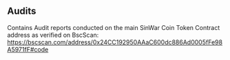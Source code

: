## Audits

Contains Audit reports conducted on the main SinWar Coin Token Contract address as verified on BscScan:
https://bscscan.com/address/0x24CC192950AAaC600dc886Ad0005fFe98A5971fF#code
